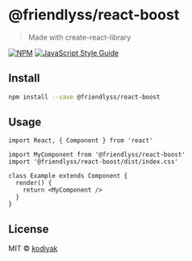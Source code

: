 # @friendlyss/react-boost

> Made with create-react-library

[![NPM](https://img.shields.io/npm/v/@friendlyss/react-boost.svg)](https://www.npmjs.com/package/@friendlyss/react-boost) [![JavaScript Style Guide](https://img.shields.io/badge/code_style-standard-brightgreen.svg)](https://standardjs.com)

## Install

```bash
npm install --save @friendlyss/react-boost
```

## Usage

```tsx
import React, { Component } from 'react'

import MyComponent from '@friendlyss/react-boost'
import '@friendlyss/react-boost/dist/index.css'

class Example extends Component {
  render() {
    return <MyComponent />
  }
}
```

## License

MIT © [kodiyak](https://github.com/kodiyak)
